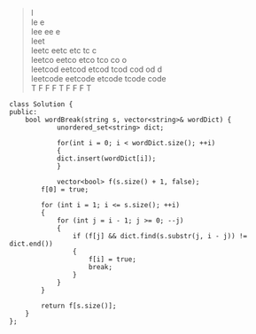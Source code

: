 >l   
le e   
lee ee e   
leet   
leetc eetc etc tc c   
leetco eetco etco tco co o   
leetcod eetcod etcod tcod cod od d   
leetcode eetcode etcode tcode code   
T F F F T F F F T 


```
class Solution {
public:
    bool wordBreak(string s, vector<string>& wordDict) {
    		unordered_set<string> dict;

        	for(int i = 0; i < wordDict.size(); ++i)
        	{
			dict.insert(wordDict[i]);
        	}

        	vector<bool> f(s.size() + 1, false);
		f[0] = true; 
		
		for (int i = 1; i <= s.size(); ++i) 
		{
			for (int j = i - 1; j >= 0; --j) 
			{
				if (f[j] && dict.find(s.substr(j, i - j)) != dict.end()) 
				{
					f[i] = true;
					break;
				}
			}
		}

		return f[s.size()];
    }
};
```
